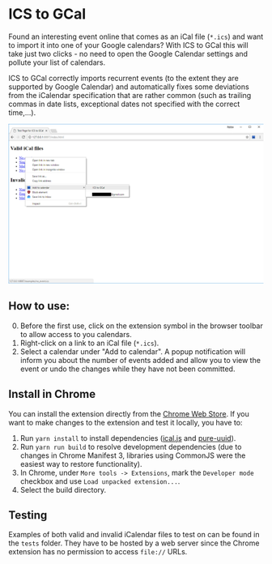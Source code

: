 # ICS to GCal

Found an interesting event online that comes as an iCal file (`*.ics`) and want to import it into one of your Google calendars? With ICS to GCal this will take just two clicks - no need to open the Google Calendar settings and pollute your list of calendars.

ICS to GCal correctly imports recurrent events (to the extent they are supported by Google Calendar) and automatically fixes some deviations from the iCalendar specification that are rather common (such as trailing commas in date lists, exceptional dates not specified with the correct time,...).

![ics2gcal](https://github.com/FabianHenneke/ics2gcal/raw/master/assets/ics2gcal.1.png)

## How to use:

0. Before the first use, click on the extension symbol in the browser toolbar to allow access to you calendars.
1. Right-click on a link to an iCal file (`*.ics`).
2. Select a calendar under "Add to calendar".
A popup notification will inform you about the number of events added and allow you to view the event or undo the changes while they have not been committed.

## Install in Chrome

You can install the extension directly from the [Chrome Web Store](https://chrome.google.com/webstore/detail/ics-to-gcal/ljobcbehhifehkmamikmchekbbljopao). If you want to make changes to the extension and test it locally, you have to:

1. Run `yarn install` to install dependencies ([ical.js](https://github.com/mozilla-comm/ical.js/) and [pure-uuid](https://github.com/rse/pure-uuid)).
2. Run `yarn run build` to resolve development dependencies (due to changes in Chrome Manifest 3, libraries using CommonJS were the easiest way to restore functionality).
3. In Chrome, under `More tools -> Extensions`, mark the `Developer mode` checkbox and use `Load unpacked extension...`.
4. Select the build directory.

## Testing

Examples of both valid and invalid iCalendar files to test on can be found in the `tests` folder. They have to be hosted by a web server since the Chrome extension has no permission to access `file://` URLs.
